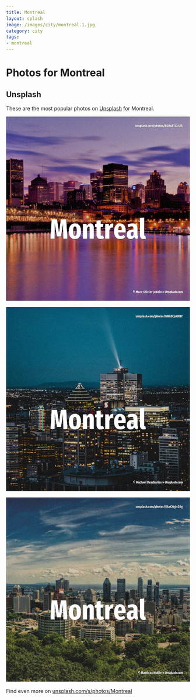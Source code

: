 ```yaml
---
title: Montreal
layout: splash
image: /images/city/montreal.1.jpg
category: city
tags:
- montreal
---
```

# Photos for Montreal

## Unsplash

These are the most popular photos on [Unsplash](https://unsplash.com) for Montreal.

![Montreal](/images/city/montreal.1.jpg)

![Montreal](/images/city/montreal.2.jpg)

![Montreal](/images/city/montreal.3.jpg)

Find even more on [unsplash.com/s/photos/Montreal](https://unsplash.com/s/photos/Montreal)